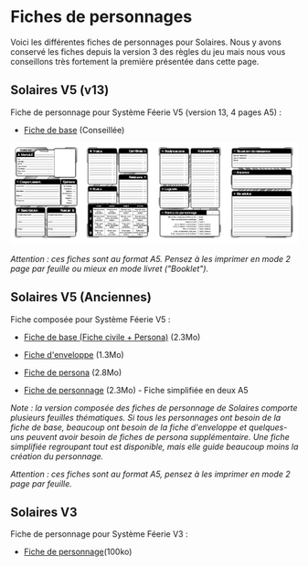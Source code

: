 # Fiches de personnages

Voici les différentes fiches de personnages pour Solaires. Nous y avons conservé les fiches depuis la version 3 des règles du jeu mais nous vous conseillons très fortement la première présentée dans cette page.

## Solaires V5 (v13)

Fiche de personnage pour Système Féerie V5 (version 13, 4 pages A5) :
* [Fiche de base](Fiches/fichev5basev13.pdf) (Conseillée)

![ Fiche de base ](Fiches/fichev5basev13_min.png)

*Attention : ces fiches sont au format A5. Pensez à les imprimer en mode 2 page par feuille ou mieux en mode livret ("Booklet").*

## Solaires V5 (Anciennes)

Fiche composée pour Système Féerie V5 :
* [Fiche de base (Fiche civile + Persona)](Fiches/fichev5base.pdf) (2.3Mo)

* [Fiche d'enveloppe](Fiches/fichev5enveloppe.pdf) (1.3Mo)

* [Fiche de persona](Fiches/fichev5personna.pdf) (2.8Mo)

* [Fiche de personnage](Fiches/fichev5simple.pdf) (2.3Mo) - Fiche simplifiée en deux A5

*Note : la version composée des fiches de personnage de Solaires comporte plusieurs feuilles thématiques. Si tous les personnages ont besoin de la fiche de base, beaucoup ont besoin de la fiche d'enveloppe et quelques-uns peuvent avoir besoin de fiches de persona supplémentaire. Une fiche simplifiée regroupant tout est disponible, mais elle guide beaucoup moins la création du personnage.*

*Attention : ces fiches sont au format A5, pensez à les imprimer en mode 2 page par feuille.*

## Solaires V3

Fiche de personnage pour Système Féerie V3 :
* [Fiche de personnage](Fiches/fiche_perso.pdf)(100ko)
